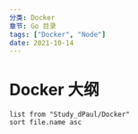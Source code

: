 ```yaml
---
分类: Docker
章节: Go 目录
tags: ["Docker", "Node"]
date: 2021-10-14
---
```


# Docker 大纲

```dataview
list from "Study_dPaul/Docker"
sort file.name asc
```
